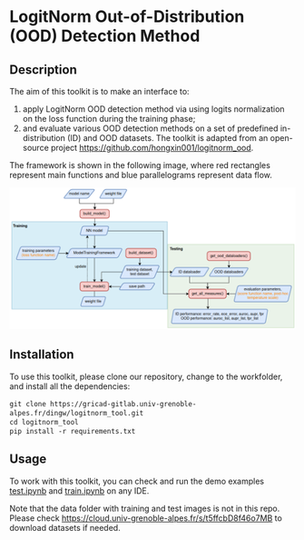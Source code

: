 # LogitNorm Out-of-Distribution (OOD) Detection Method



## Description
The aim of this toolkit is to make an interface to:
1. apply LogitNorm OOD detection method via using logits normalization on the loss function during the training phase;
2. and evaluate various OOD detection methods on a set of predefined in-distribution (ID) and OOD datasets. 
The toolkit is adapted from an open-source project https://github.com/hongxin001/logitnorm_ood.

The framework is shown in the following image, where red rectangles represent main functions and blue parallelograms represent data flow.

![image](raw/overall.png?raw=true "Interface Framework")


## Installation

To use this toolkit, please clone our repository, change to the workfolder, and install all the dependencies: 
```
git clone https://gricad-gitlab.univ-grenoble-alpes.fr/dingw/logitnorm_tool.git
cd logitnorm_tool
pip install -r requirements.txt
```

## Usage
To work with this toolkit, you can check and run the demo examples [test.ipynb](https://gricad-gitlab.univ-grenoble-alpes.fr/dingw/logitnorm_tool/-/blob/main/test.ipynb) and [train.ipynb](https://gricad-gitlab.univ-grenoble-alpes.fr/dingw/logitnorm_tool/-/blob/main/train.ipynb) on any IDE.

Note that the data folder with training and test images is not in this repo. Please check https://cloud.univ-grenoble-alpes.fr/s/t5ffcbD8f46o7MB to download datasets if needed.


